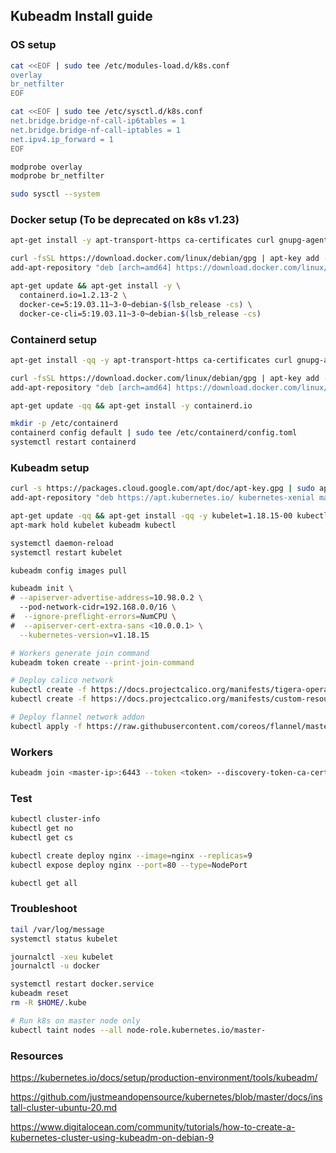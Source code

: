 ## Kubeadm Install guide

### OS setup
```sh
cat <<EOF | sudo tee /etc/modules-load.d/k8s.conf
overlay
br_netfilter
EOF

cat <<EOF | sudo tee /etc/sysctl.d/k8s.conf
net.bridge.bridge-nf-call-ip6tables = 1
net.bridge.bridge-nf-call-iptables = 1
net.ipv4.ip_forward = 1
EOF

modprobe overlay
modprobe br_netfilter

sudo sysctl --system
```

### Docker setup (To be deprecated on k8s v1.23)
```sh
apt-get install -y apt-transport-https ca-certificates curl gnupg-agent software-properties-common

curl -fsSL https://download.docker.com/linux/debian/gpg | apt-key add -
add-apt-repository "deb [arch=amd64] https://download.docker.com/linux/debian $(lsb_release -cs) stable"

apt-get update && apt-get install -y \
  containerd.io=1.2.13-2 \
  docker-ce=5:19.03.11~3-0~debian-$(lsb_release -cs) \
  docker-ce-cli=5:19.03.11~3-0~debian-$(lsb_release -cs)
```

### Containerd setup
```sh
apt-get install -qq -y apt-transport-https ca-certificates curl gnupg-agent software-properties-common

curl -fsSL https://download.docker.com/linux/debian/gpg | apt-key add -
add-apt-repository "deb [arch=amd64] https://download.docker.com/linux/debian $(lsb_release -cs) stable"

apt-get update -qq && apt-get install -y containerd.io

mkdir -p /etc/containerd
containerd config default | sudo tee /etc/containerd/config.toml
systemctl restart containerd
```

### Kubeadm setup
```sh
curl -s https://packages.cloud.google.com/apt/doc/apt-key.gpg | sudo apt-key add -
add-apt-repository "deb https://apt.kubernetes.io/ kubernetes-xenial main"

apt-get update -qq && apt-get install -qq -y kubelet=1.18.15-00 kubectl=1.18.15-00 kubeadm=1.18.15-00
apt-mark hold kubelet kubeadm kubectl

systemctl daemon-reload
systemctl restart kubelet

kubeadm config images pull

kubeadm init \
# --apiserver-advertise-address=10.98.0.2 \ 
  --pod-network-cidr=192.168.0.0/16 \
#  --ignore-preflight-errors=NumCPU \
#  --apiserver-cert-extra-sans <10.0.0.1> \
  --kubernetes-version=v1.18.15

# Workers generate join command
kubeadm token create --print-join-command

# Deploy calico network
kubectl create -f https://docs.projectcalico.org/manifests/tigera-operator.yaml
kubectl create -f https://docs.projectcalico.org/manifests/custom-resources.yaml

# Deploy flannel network addon 
kubectl apply -f https://raw.githubusercontent.com/coreos/flannel/master/Documentation/kube-flannel.yml
```

### Workers
```sh
kubeadm join <master-ip>:6443 --token <token> --discovery-token-ca-cert-hash sha256:<some-sha>
```

### Test
```sh
kubectl cluster-info
kubectl get no
kubectl get cs

kubectl create deploy nginx --image=nginx --replicas=9
kubectl expose deploy nginx --port=80 --type=NodePort

kubectl get all
```

### Troubleshoot
```sh
tail /var/log/message
systemctl status kubelet

journalctl -xeu kubelet
journalctl -u docker

systemctl restart docker.service
kubeadm reset
rm -R $HOME/.kube

# Run k8s on master node only
kubectl taint nodes --all node-role.kubernetes.io/master-
```

### Resources
https://kubernetes.io/docs/setup/production-environment/tools/kubeadm/

https://github.com/justmeandopensource/kubernetes/blob/master/docs/install-cluster-ubuntu-20.md

https://www.digitalocean.com/community/tutorials/how-to-create-a-kubernetes-cluster-using-kubeadm-on-debian-9
